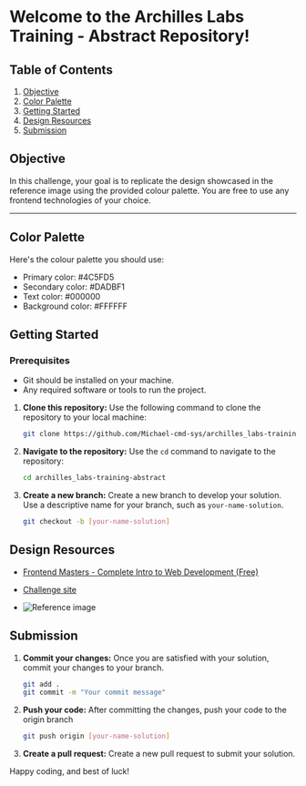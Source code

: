 # Welcome to the Archilles Labs Training - Abstract Repository!

## Table of Contents
1. [Objective](#objective)
2. [Color Palette](#color-palette)
3. [Getting Started](#getting-started)
4. [Design Resources](#design-resources)
5. [Submission](#submission)

## Objective
In this challenge, your goal is to replicate the design showcased in the reference image using the provided colour palette. You are free to use any frontend technologies of your choice.

---

## Color Palette
Here's the colour palette you should use:

- Primary color: #4C5FD5
- Secondary color: #DADBF1
- Text color: #000000
- Background color: #FFFFFF

## Getting Started

### Prerequisites
- Git should be installed on your machine.
- Any required software or tools to run the project.

1. **Clone this repository:** Use the following command to clone the repository to your local machine:
   ```bash
   git clone https://github.com/Michael-cmd-sys/archilles_labs-training_abstract.git
   ```
2. **Navigate to the repository:** Use the `cd` command to navigate to the repository:
   ```bash
   cd archilles_labs-training-abstract
   ```
3. **Create a new branch:** Create a new branch to develop your solution. Use a descriptive name for your branch, such as `your-name-solution`.
   ```bash
   git checkout -b [your-name-solution]
   ```

## Design Resources

- [Frontend Masters - Complete Intro to Web Development (Free)](https://frontendmasters.com/beginners-guide-to-web-dev/)
- [Challenge site](https://www.frontendpractice.com/projects/abstract)

- ![Reference image](https://www.frontendpractice.com/_next/image?url=%2Ffullsize%2FC2-abstract.png&w=1200&q=90)

## Submission

1. **Commit your changes:** Once you are satisfied with your solution, commit your changes to your branch.
   ```bash
   git add .
   git commit -m "Your commit message"
   ```
2. **Push your code:** After committing the changes, push your code to the origin branch
   ```bash
   git push origin [your-name-solution]
   ```  
3. **Create a pull request:** Create a new pull request to submit your solution.

Happy coding, and best of luck!
